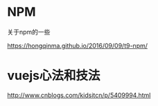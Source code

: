 # NPM
关于npm的一些

https://hongqinma.github.io/2016/09/09/t9-npm/
# vuejs心法和技法

http://www.cnblogs.com/kidsitcn/p/5409994.html
